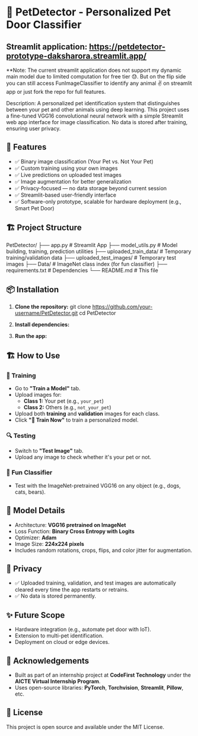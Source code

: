 # 🐶 PetDetector - Personalized Pet Door Classifier
## Streamlit application: https://petdetector-prototype-daksharora.streamlit.app/
**Note: The current streamlit application does not support my dynamic main model due to limited computation for free tier 😓. But on the flip side you can still access FunImageClassifier to identify any animal ✌️ on streamlit app or just fork the repo for full features.

Description: A personalized pet identification system that distinguishes between your pet and other animals using deep learning. This project uses a fine-tuned VGG16 convolutional neural network with a simple Streamlit web app interface for image classification. No data is stored after training, ensuring user privacy.

## 🚀 Features
- ✅ Binary image classification (Your Pet vs. Not Your Pet)
- ✅ Custom training using your own images
- ✅ Live predictions on uploaded test images
- ✅ Image augmentation for better generalization
- ✅ Privacy-focused — no data storage beyond current session
- ✅ Streamlit-based user-friendly interface
- ✅ Software-only prototype, scalable for hardware deployment (e.g., Smart Pet Door)

## 🏗️ Project Structure
PetDetector/
├── app.py # Streamlit App
├── model_utils.py # Model building, training, prediction utilities
├── uploaded_train_data/ # Temporary training/validation data
├── uploaded_test_images/ # Temporary test images
├── Data/ # ImageNet class index (for fun classifier)
├── requirements.txt # Dependencies
└── README.md # This file


## 📦 Installation
1. **Clone the repository:**
git clone https://github.com/your-username/PetDetector.git
cd PetDetector

2. **Install dependencies:**

3. **Run the app:**


## 🏗️ How to Use
### 🔧 Training
- Go to **"Train a Model"** tab.
- Upload images for:
  - **Class 1:** Your pet (e.g., `your_pet`)
  - **Class 2:** Others (e.g., `not_your_pet`)
- Upload both **training** and **validation** images for each class.
- Click **"🚀 Train Now"** to train a personalized model.

### 🔍 Testing
- Switch to **"Test Image"** tab.
- Upload any image to check whether it's your pet or not.

### 🎉 Fun Classifier
- Test with the ImageNet-pretrained VGG16 on any object (e.g., dogs, cats, bears).

## 🧠 Model Details
- Architecture: **VGG16 pretrained on ImageNet**
- Loss Function: **Binary Cross Entropy with Logits**
- Optimizer: **Adam**
- Image Size: **224x224 pixels**
- Includes random rotations, crops, flips, and color jitter for augmentation.

## 🔐 Privacy
- ✅ Uploaded training, validation, and test images are automatically cleared every time the app restarts or retrains.
- ✅ No data is stored permanently.

## ✨ Future Scope
- Hardware integration (e.g., automate pet door with IoT).
- Extension to multi-pet identification.
- Deployment on cloud or edge devices.

## 🤝 Acknowledgements
- Built as part of an internship project at **CodeFirst Technology** under the **AICTE Virtual Internship Program**.
- Uses open-source libraries: **PyTorch**, **Torchvision**, **Streamlit**, **Pillow**, etc.

## 🐾 License
This project is open source and available under the MIT License.
